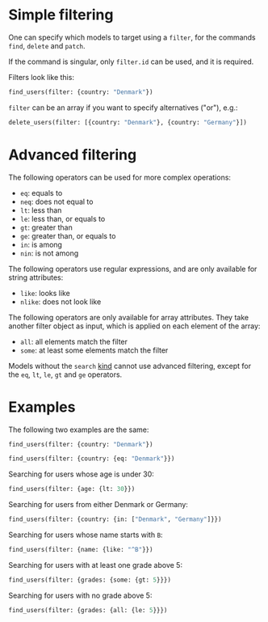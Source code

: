 # Simple filtering

One can specify which models to target using a `filter`, for the commands
`find`, `delete` and `patch`.

If the command is singular, only `filter.id` can be used, and it is required.

Filters look like this:

```graphql
find_users(filter: {country: "Denmark"})
```

`filter` can be an array if you want to specify alternatives ("or"), e.g.:

```graphql
delete_users(filter: [{country: "Denmark"}, {country: "Germany"}])
```

# Advanced filtering

The following operators can be used for more complex operations:
  - `eq`: equals to
  - `neq`: does not equal to
  - `lt`: less than
  - `le`: less than, or equals to
  - `gt`: greater than
  - `ge`: greater than, or equals to
  - `in`: is among
  - `nin`: is not among

The following operators use regular expressions, and are only available for
string attributes:
  - `like`: looks like
  - `nlike`: does not look like

The following operators are only available for array attributes.
They take another filter object as input, which is applied on each element of
the array:
  - `all`: all elements match the filter
  - `some`: at least some elements match the filter

Models without the `search` [kind](databases.md#model-kinds) cannot use
advanced filtering, except for the `eq`, `lt`, `le`, `gt` and `ge` operators.

# Examples

The following two examples are the same:

```graphql
find_users(filter: {country: "Denmark"})
```

```graphql
find_users(filter: {country: {eq: "Denmark"}})
```

Searching for users whose age is under 30:

```graphql
find_users(filter: {age: {lt: 30}})
```

Searching for users from either Denmark or Germany:

```graphql
find_users(filter: {country: {in: ["Denmark", "Germany"]}})
```

Searching for users whose name starts with `B`:

```graphql
find_users(filter: {name: {like: "^B"}})
```

Searching for users with at least one grade above 5:

```graphql
find_users(filter: {grades: {some: {gt: 5}}})
```

Searching for users with no grade above 5:

```graphql
find_users(filter: {grades: {all: {le: 5}}})
```
